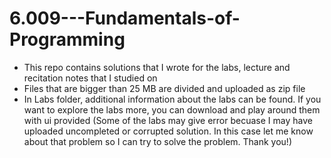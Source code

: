 # 6.009---Fundamentals-of-Programming
- This repo contains solutions that I wrote for the labs, lecture and recitation notes that I studied on
- Files that are bigger than 25 MB are divided and uploaded as zip file
- In Labs folder, additional information about the labs can be found. If you want to explore the labs more, you can download and play around them with ui provided (Some of the labs may give error becuase I may have uploaded uncompleted or corrupted solution. In this case let me know about that problem so I can try to solve the problem. Thank you!)

